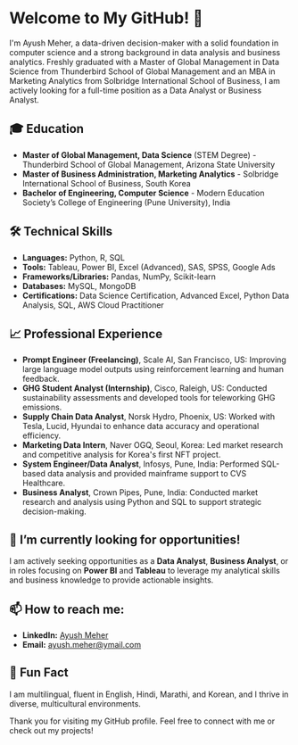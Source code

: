 # Welcome to My GitHub! 👋

I'm Ayush Meher, a data-driven decision-maker with a solid foundation in computer science and a strong background in data analysis and business analytics. Freshly graduated with a Master of Global Management in Data Science from Thunderbird School of Global Management and an MBA in Marketing Analytics from Solbridge International School of Business, I am actively looking for a full-time position as a Data Analyst or Business Analyst.

## 🎓 Education
- **Master of Global Management, Data Science** (STEM Degree) - Thunderbird School of Global Management, Arizona State University
- **Master of Business Administration, Marketing Analytics** - Solbridge International School of Business, South Korea
- **Bachelor of Engineering, Computer Science** - Modern Education Society’s College of Engineering (Pune University), India

## 🛠 Technical Skills
- **Languages:** Python, R, SQL
- **Tools:** Tableau, Power BI, Excel (Advanced), SAS, SPSS, Google Ads
- **Frameworks/Libraries:** Pandas, NumPy, Scikit-learn
- **Databases:** MySQL, MongoDB
- **Certifications:** Data Science Certification, Advanced Excel, Python Data Analysis, SQL, AWS Cloud Practitioner

## 📈 Professional Experience
- **Prompt Engineer (Freelancing)**, Scale AI, San Francisco, US: Improving large language model outputs using reinforcement learning and human feedback.
- **GHG Student Analyst (Internship)**, Cisco, Raleigh, US: Conducted sustainability assessments and developed tools for teleworking GHG emissions.
- **Supply Chain Data Analyst**, Norsk Hydro, Phoenix, US: Worked with Tesla, Lucid, Hyundai to enhance data accuracy and operational efficiency.
- **Marketing Data Intern**, Naver OGQ, Seoul, Korea: Led market research and competitive analysis for Korea's first NFT project.
- **System Engineer/Data Analyst**, Infosys, Pune, India: Performed SQL-based data analysis and provided mainframe support to CVS Healthcare.
- **Business Analyst**, Crown Pipes, Pune, India: Conducted market research and analysis using Python and SQL to support strategic decision-making.

## 🌱 I’m currently looking for opportunities!
I am actively seeking opportunities as a **Data Analyst**, **Business Analyst**, or in roles focusing on **Power BI** and **Tableau** to leverage my analytical skills and business knowledge to provide actionable insights.

## 📫 How to reach me:
- **LinkedIn:** [Ayush Meher](https://www.linkedin.com/in/ayushmeher/)
- **Email:** [ayush.meher@ymail.com](mailto:ayush.meher@ymail.com)

## 🌟 Fun Fact
I am multilingual, fluent in English, Hindi, Marathi, and Korean, and I thrive in diverse, multicultural environments.

Thank you for visiting my GitHub profile. Feel free to connect with me or check out my projects!

